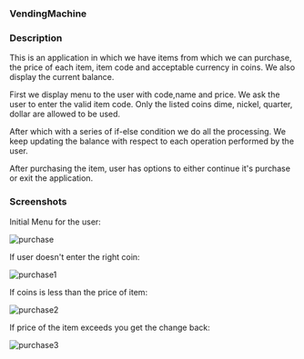 ### VendingMachine


### Description

This is an application in which we have items from which we can purchase, the price of each item, item code and 
acceptable currency in coins.
We also display the current balance.

First we display menu to the user with code,name and price.
We ask the user to enter the valid item code.
Only the listed coins dime, nickel, quarter, dollar are allowed to be used.

After which with a series of if-else condition we do all the processing.
We keep updating the balance with respect to each operation performed
by the user.


After purchasing the item, user has options to either continue it's 
purchase or exit the application.




### Screenshots

Initial Menu for the user:


![purchase](https://user-images.githubusercontent.com/19607928/138601583-8affd99a-959c-4c3a-b821-e7c114be9d8a.PNG)



If user doesn't enter the right coin:


![purchase1](https://user-images.githubusercontent.com/19607928/138601791-463ef1b7-bd60-457d-bd56-4b2c87930836.PNG)



If coins is less than the price of item:


![purchase2](https://user-images.githubusercontent.com/19607928/138601828-e611b485-30ee-449a-ae25-eb6fba680dd4.PNG)



If price of the item exceeds you get the change back:


![purchase3](https://user-images.githubusercontent.com/19607928/138601879-0d84849c-5036-4585-9ae7-d55cbf747634.PNG)
